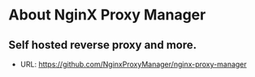 # About NginX Proxy Manager

## Self hosted reverse proxy and more.

* URL: <https://github.com/NginxProxyManager/nginx-proxy-manager>
